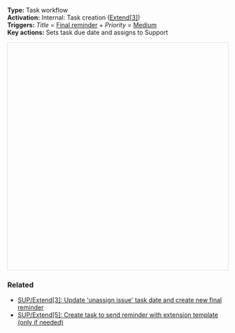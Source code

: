 **Type:** Task workflow  
**Activation:** Internal: Task creation (<u>Extend[3]</u>)  
**Triggers:** *Title* = <u>Final reminder</u> + *Priority* = <u>Medium</u>  
**Key actions:** Sets task due date and assigns to Support       

<div id="viewer" style="width:100%;height:520px;border:1px solid #ddd;"></div>
<script src="https://cdn.jsdelivr.net/npm/openseadragon@4.1/build/openseadragon/openseadragon.min.js"></script>
<script>
  document.addEventListener('DOMContentLoaded', function () {
    var basePath = window.location.pathname.replace(/\/workflows\/.*/, '/');
    var imgUrl = basePath + "images/SUP-Extend-4-Set-date-for-new-final-reminder-task-and-assign-to-Support.png";
    OpenSeadragon({ id: "viewer", prefixUrl: "https://cdn.jsdelivr.net/npm/openseadragon@4.1/build/openseadragon/images/", tileSources: { type: "image", url: imgUrl, buildPyramid: false }, showNavigator: true, showZoomControl: true, showHomeControl: true, showFullPageControl: false });
  });
</script> 

### Related  
- [SUP/Extend[3]: Update 'unassign issue' task date and create new final reminder](../workflows/SUP-Extend-3-Update-unassign-issue-task-date-and-create-new-final-reminder.md)   
- [SUP/Extend[5]: Create task to send reminder with extension template (only if needed)](../workflows/SUP-Extend-5-Create-task-to-send-reminder-with-extension-template.md) 
